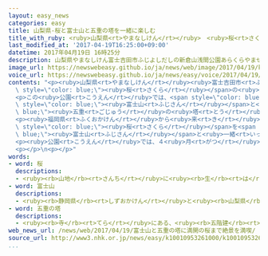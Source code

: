 ```yaml
---
layout: easy_news
categories: easy
title: 山梨県-桜と富士山と五重の塔を一緒に楽しむ
title_with_ruby: <ruby>山梨県<rt>やまなしけん</rt></ruby>　<ruby>桜<rt>さくら</rt></ruby>と<ruby>富士山<rt>ふじさん</rt></ruby>と<ruby>五重<rt>ごじゅう</rt></ruby>の<ruby>塔<rt>とう</rt></ruby>を<ruby>一緒<rt>いっしょ</rt></ruby>に<ruby>楽<rt>たの</rt></ruby>しむ
last_modified_at: '2017-04-19T16:25:00+09:00'
datetime: 2017年04月19日 16時25分
description: 山梨県やまなしけん富士吉田市ふじよしだしの新倉山浅間公園あらくらやませんげんこうえんには、ソメイヨシノという桜さくらの木きが６５０本ぽんぐらいあって、今いまたくさんの花はなが咲さいています。
image_url: https://newswebeasy.github.io/ja/news/web/image/2017/04/19/k10010953261000.jpg
voice_url: https://newswebeasy.github.io/ja/news/easy/voice/2017/04/19/k10010953261000.mp3
contents: "<p><ruby>山梨県<rt>やまなしけん</rt></ruby><ruby>富士吉田市<rt>ふじよしだし</rt></ruby>の<ruby>新倉山浅間公園<rt>あらくらやませんげんこうえん</rt></ruby>には、ソメイヨシノという<span\
  \ style=\"color: blue;\"><ruby>桜<rt>さくら</rt></ruby></span>の<ruby>木<rt>き</rt></ruby>が６５０<ruby>本<rt>ぽん</rt></ruby>ぐらいあって、<ruby>今<rt>いま</rt></ruby>たくさんの<ruby>花<rt>はな</rt></ruby>が<ruby>咲<rt>さ</rt></ruby>いています。</p>\n\
  <p>この<ruby>公園<rt>こうえん</rt></ruby>では、<span style=\"color: blue;\"><ruby>桜<rt>さくら</rt></ruby></span>と<span\
  \ style=\"color: blue;\"><ruby>富士山<rt>ふじさん</rt></ruby></span>と<span style=\"color:\
  \ blue;\"><ruby>五重<rt>ごじゅう</rt></ruby>の<ruby>塔<rt>とう</rt></ruby></span>の<ruby>建物<rt>たてもの</rt></ruby>を<ruby>一緒<rt>いっしょ</rt></ruby>に<ruby>見<rt>み</rt></ruby>ることができます。<ruby>公園<rt>こうえん</rt></ruby>に<ruby>来<rt>き</rt></ruby>た<ruby>人<rt>ひと</rt></ruby>たちは<ruby>写真<rt>しゃしん</rt></ruby>を<ruby>撮<rt>と</rt></ruby>ったりして、<ruby>今<rt>いま</rt></ruby>の<ruby>季節<rt>きせつ</rt></ruby>だけの<ruby>美<rt>うつく</rt></ruby>しい<ruby>景色<rt>けしき</rt></ruby>を<ruby>楽<rt>たの</rt></ruby>しんでいました。</p>\n\
  <p><ruby>福岡県<rt>ふくおかけん</rt></ruby>から<ruby>来<rt>き</rt></ruby>た<ruby>女性<rt>じょせい</rt></ruby>は「すばらしい<span\
  \ style=\"color: blue;\"><ruby>桜<rt>さくら</rt></ruby></span>を<span style=\"color:\
  \ blue;\"><ruby>富士山<rt>ふじさん</rt></ruby></span>と<ruby>一緒<rt>いっしょ</rt></ruby>に<ruby>見<rt>み</rt></ruby>ることができてうれしいです」と<ruby>話<rt>はな</rt></ruby>していました。</p>\n\
  <p><ruby>公園<rt>こうえん</rt></ruby>では、４<ruby>月<rt>がつ</rt></ruby>２３<ruby>日<rt>にち</rt></ruby>まで「<ruby>桜<rt>さくら</rt></ruby>まつり」を<ruby>行<rt>おこな</rt></ruby>っています。</p>\n\
  <p></p>\n<p></p>"
words:
- word: 桜
  descriptions:
  - <ruby><rb>山地</rb><rt>さんち</rt></ruby>に<ruby><rb>生</rb><rt>は</rt></ruby>え、<ruby><rb>公園</rb><rt>こうえん</rt></ruby>や<ruby><rb>庭</rb><rt>にわ</rt></ruby>にも<ruby><rb>植</rb><rt>う</rt></ruby>える<ruby><rb>木</rb><rt>き</rt></ruby>。ソメイヨシノ・シダレザクラ・ヤマザクラなど<ruby><rb>種類</rb><rt>しゅるい</rt></ruby>が<ruby><rb>多</rb><rt>おお</rt></ruby>い。<ruby><rb>春</rb><rt>はる</rt></ruby>、うすもも<ruby><rb>色</rb><rt>いろ</rt></ruby>の<ruby><rb>美</rb><rt>うつく</rt></ruby>しい<ruby><rb>花</rb><rt>はな</rt></ruby>が<ruby><rb>咲</rb><rt>さ</rt></ruby>く。<ruby><rb>日本</rb><rt>にっぽん</rt></ruby>の「<ruby><rb>国花</rb><rt>こっか</rt></ruby>」とされる。
- word: 富士山
  descriptions:
  - <ruby><rb>静岡県</rb><rt>しずおかけん</rt></ruby>と<ruby><rb>山梨県</rb><rt>やまなしけん</rt></ruby>の<ruby><rb>境</rb><rt>さかい</rt></ruby>にある、<ruby><rb>日本一</rb><rt>にっぽんいち</rt></ruby><ruby><rb>高</rb><rt>たか</rt></ruby>い<ruby><rb>山</rb><rt>やま</rt></ruby>。<ruby><rb>高</rb><rt>たか</rt></ruby>さは三七七六メートル。<ruby><rb>江戸時代</rb><rt>えどじだい</rt></ruby>に<ruby><rb>大</rb><rt>おお</rt></ruby>きな<ruby><rb>噴火</rb><rt>ふんか</rt></ruby>があった。
- word: 五重の塔
  descriptions:
  - <ruby><rb>寺</rb><rt>てら</rt></ruby>にある、<ruby><rb>五階建</rb><rt>ごかいだ</rt></ruby>ての<ruby><rb>塔</rb><rt>とう</rt></ruby>。
web_news_url: /news/web/2017/04/19/富士山と五重の塔に満開の桜まで絶景を満喫/
source_url: http://www3.nhk.or.jp/news/easy/k10010953261000/k10010953261000.html
...
```

